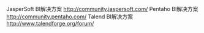 JasperSoft BI解决方案
http://community.jaspersoft.com/
Pentaho BI解决方案
http://community.pentaho.com/
Talend BI解决方案
http://www.talendforge.org/forum/

